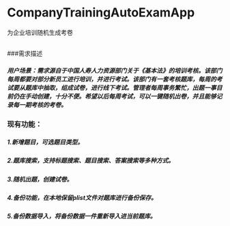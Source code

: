 # CompanyTrainingAutoExamApp
为企业培训随机生成考卷
##
###需求描述
##### 用户场景：需求源自于中国人寿人力资源部门关于《基本法》的培训考核。该部门每周都要对部分新员工进行培训，并进行考试。该部门有一套考核题库，每周的考试要从题库中抽取，组成试卷，进行线下考试。管理者每周事务繁忙，出题一事目前仍在手动创建，十分不便。希望以后每周考试，可以一键随机出卷，并且能够记录每一期考核的考卷。
### 现有功能：
##### 1.新增题目，可选题目类型。
##### 2.题库搜索，支持标题搜索、题目搜索、答案搜索等多种方式。
##### 3.随机出题，创建试卷。
##### 4.备份功能，在本地保留plist文件对题库进行备份保存。
##### 5.备份数据导入，将备份数据一件重新导入进当前题库。
